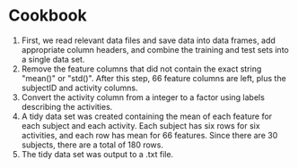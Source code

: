 # Cookbook

1. First, we read relevant data files and save data into data frames, add appropriate column headers, and combine the training and test sets into a single data set.
2. Remove the feature columns that did not contain the exact string "mean()" or "std()". After this step, 66 feature columns are left, plus the subjectID and activity columns.
3. Convert the activity column from a integer to a factor using labels describing the activities.
4. A tidy data set was created containing the mean of each feature for each subject and each activity. Each subject has six rows for six activities, and each row has mean for 66 features. Since there are 30 subjects, there are a total of 180 rows.
5. The tidy data set was output to a .txt file.
